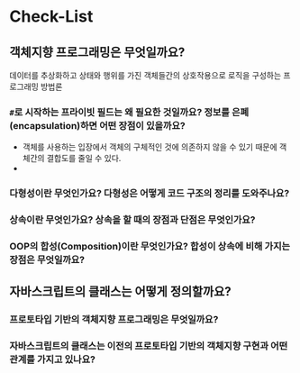 # Check-List

## 객체지향 프로그래밍은 무엇일까요?

데이터를 추상화하고 상태와 행위를 가진 객체들간의 상호작용으로 로직을 구성하는 프로그래밍 방법론

### `#`로 시작하는 프라이빗 필드는 왜 필요한 것일까요? 정보를 은폐(encapsulation)하면 어떤 장점이 있을까요?

- 객체를 사용하는 입장에서 객체의 구체적인 것에 의존하지 않을 수 있기 때문에 객체간의 결합도를 줄일 수 있다.
- 

### 다형성이란 무엇인가요? 다형성은 어떻게 코드 구조의 정리를 도와주나요?

### 상속이란 무엇인가요? 상속을 할 때의 장점과 단점은 무엇인가요?

### OOP의 합성(Composition)이란 무엇인가요? 합성이 상속에 비해 가지는 장점은 무엇일까요?

## 자바스크립트의 클래스는 어떻게 정의할까요?

### 프로토타입 기반의 객체지향 프로그래밍은 무엇일까요?

### 자바스크립트의 클래스는 이전의 프로토타입 기반의 객체지향 구현과 어떤 관계를 가지고 있나요?